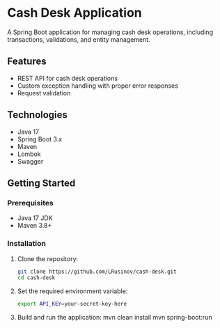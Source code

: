 # Cash Desk Application

A Spring Boot application for managing cash desk operations, including transactions, validations, and entity management.

## Features

- REST API for cash desk operations
- Custom exception handling with proper error responses
- Request validation

## Technologies

- Java 17
- Spring Boot 3.x
- Maven
- Lombok
- Swagger

## Getting Started

### Prerequisites

- Java 17 JDK
- Maven 3.8+

### Installation

1. Clone the repository:
   ```bash
   git clone https://github.com/LRusinov/cash-desk.git
   cd cash-desk
   
2. Set the required environment variable:

    ```bash
    export API_KEY=your-secret-key-here

3. Build and run the application:
   mvn clean install
   mvn spring-boot:run
   

